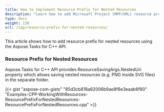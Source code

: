 ```yaml
---
title: How to Implement Resource Prefix for Nested Resources
description: "Learn how to add Microsoft Project (MPP/XML) resource prefixes in a case of nested resources using Aspose.Tasks for C++."
type: docs
weight: 130
url: /cpp/resource-prefix-for-nested-resources/
---
```


This article shows how to add resource prefix for nested resources using the Aspose.Tasks for C++ API.

### **Resource Prefix for Nested Resources**
Aspose.Tasks for C++ API provides ResourceSavingArgs.NestedUri property which allows saving nested resources (e.g. PNG inside SVG files) in the separate folder.

{{< gist "aspose-com-gists" "85d3cb818a62006b9ae8f8e3eaab6f80" "Examples-CPP-WorkingWithResources-ResourcePrefixForNestedResources-ResourcePrefixForNestedResources.cpp" >}}
